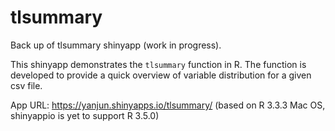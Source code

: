 # tlsummary
Back up of tlsummary shinyapp (work in progress).

This shinyapp demonstrates the `tlsummary` function in R. The function is developed to provide a quick overview of variable distribution for a given csv file. 

App URL: https://yanjun.shinyapps.io/tlsummary/ (based on R 3.3.3 Mac OS, shinyappio is yet to support R 3.5.0)
